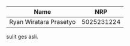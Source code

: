 | Name           | NRP        |
| ---            | ---        |
| Ryan Wiratara Prasetyo | 5025231224 |

sulit ges asli.
